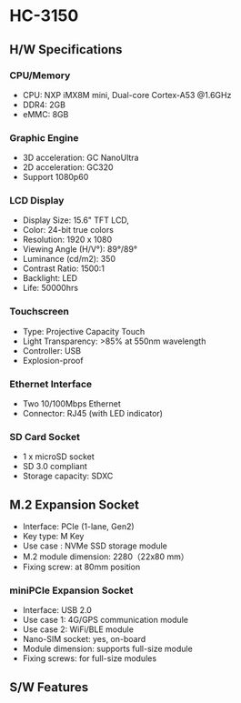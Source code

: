 # HC-3150

## H/W Specifications

### CPU/Memory
- CPU: NXP iMX8M mini, Dual-core Cortex-A53 @1.6GHz
- DDR4: 2GB
- eMMC: 8GB
  
### Graphic Engine
- 3D acceleration: GC NanoUltra
- 2D acceleration: GC320
- Support 1080p60 

### LCD Display
- Display Size: 15.6" TFT LCD, 
- Color: 24-bit true colors
- Resolution: 1920 x 1080
- Viewing Angle (H/V°): 89°/89°
- Luminance (cd/m2): 350
- Contrast Ratio: 1500:1
- Backlight: LED
- Life: 50000hrs

### Touchscreen
- Type: Projective Capacity Touch
- Light Transparency: >85% at 550nm wavelength
- Controller: USB
- Explosion-proof

### Ethernet Interface
- Two 10/100Mbps Ethernet
- Connector: RJ45 (with LED indicator)

### 

### SD Card Socket
- 1 x microSD socket
- SD 3.0 compliant
- Storage capacity: SDXC

## M.2 Expansion Socket
- Interface: PCIe (1-lane, Gen2)
- Key type: M Key
- Use case : NVMe SSD storage module
- M.2 module dimension: 2280（22x80 mm）
- Fixing screw: at 80mm position

### miniPCIe Expansion Socket
- Interface: USB 2.0
- Use case 1: 4G/GPS communication module
- Use case 2: WiFi/BLE module
- Nano-SIM socket: yes, on-board
- Module dimension: supports full-size module
- Fixing screws: for full-size modules

## S/W Features